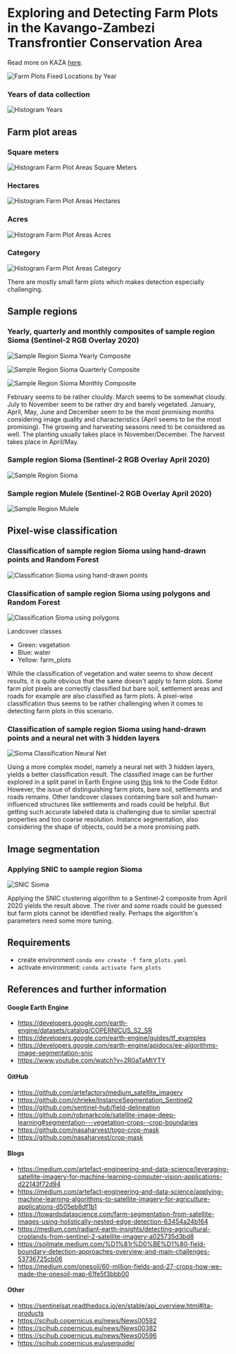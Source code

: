 # Exploring and Detecting Farm Plots in the Kavango-Zambezi Transfrontier Conservation Area

Read more on KAZA [here](https://space-science.wwf.de/KAZAStory/).

![Farm Plots Fixed Locations by Year](visualizations/farm_plots_fixed_locations_by_year.png 'Farm Plots Fixed Locations by Year')

### Years of data collection

![Histogram Years](visualizations/histogram_years.png 'Histogram Years')

## Farm plot areas

### Square meters

![Histogram Farm Plot Areas Square Meters](visualizations/histogram_farm_plot_areas_square_meters.png 'Histogram Farm Plot Areas Square Meters')

### Hectares

![Histogram Farm Plot Areas Hectares](visualizations/histogram_farm_plot_areas_hectares.png 'Histogram Farm Plot Areas Hectares')

### Acres

![Histogram Farm Plot Areas Acres](visualizations/histogram_farm_plot_areas_acres.png 'Histogram Farm Plot Areas Acres')

### Category

![Histogram Farm Plot Areas Category](visualizations/histogram_farm_plot_areas_category.png 'Histogram Farm Plot Areas Category')

There are mostly small farm plots which makes detection especially challenging.

## Sample regions

### Yearly, quarterly and monthly composites of sample region Sioma (Sentinel-2 RGB Overlay 2020)

![Sample Region Sioma Yearly Composite](visualizations/sample_region_sioma_yearly_composite.png 'Sample Region Sioma Yearly Composite')

![Sample Region Sioma Quarterly Composite](visualizations/sample_region_sioma_quarterly_composite.png 'Sample Region Sioma Quarterly Composite')

![Sample Region Sioma Monthly Composite](visualizations/sample_region_sioma_monthly_composite.png 'Sample Region Sioma Monthly Composite')

February seems to be rather clouldy. March seems to be somewhat cloudy. July to November seem to be rather dry and barely vegetated. January, April, May, June and December seem to be the most promising months considering image quality and characteristics (April seems to be the most promising). The growing and harvesting seasons need to be considered as well. The planting usually takes place in November/December. The harvest takes place in April/May.

### Sample region Sioma (Sentinel-2 RGB Overlay April 2020)

![Sample Region Sioma](visualizations/sample_region_sioma.png 'Sample Region Sioma')

### Sample region Mulele (Sentinel-2 RGB Overlay April 2020)

![Sample Region Mulele](visualizations/sample_region_mulele.png 'Sample Region Mulele')

## Pixel-wise classification

### Classification of sample region Sioma using hand-drawn points and Random Forest

![Classification Sioma using hand-drawn points](visualizations/classification_sioma_using_hand_drawn_points.png 'Classification Sioma using hand-drawn points')

### Classification of sample region Sioma using polygons and Random Forest

![Classification Sioma using polygons](visualizations/classification_sioma_using_polygons.png 'Classification Sioma using polygons')

Landcover classes

- Green: vegetation
- Blue: water
- Yellow: farm_plots

While the classification of vegetation and water seems to show decent results, it is quite obvious that the same doesn't apply to farm plots. Some farm plot pixels are correctly classified but bare soil, settlement areas and roads for example are also classified as farm plots. A pixel-wise classification thus seems to be rather challenging when it comes to detecting farm plots in this scenario.

### Classification of sample region Sioma using hand-drawn points and a neural net with 3 hidden layers

![Sioma Classification Neural Net](visualizations/sioma_classification_neural_net.png 'Sioma Classification Neural Net')

Using a more complex model, namely a neural net with 3 hidden layers, yields a better classification result. The classified image can be further explored in a split panel in Earth Engine using [this](https://code.earthengine.google.com/8c8143278fec66f262ff87e0469cdab8) link to the Code Editor. However, the issue of distinguishing farm plots, bare soil, settlements and roads remains. Other landcover classes containing bare soil and human-influenced structures like settlements and roads could be helpful. But getting such accurate labeled data is challenging due to similar spectral properties and too coarse resolution. Instance segmentation, also considering the shape of objects, could be a more promising path.

## Image segmentation

### Applying SNIC to sample region Sioma

![SNIC Sioma](visualizations/sample_region_sioma_snic.png 'SNIC Sioma')

Applying the SNIC clustering algorithm to a Sentinel-2 composite from April 2020 yields the result above. The river and some roads could be guessed but farm plots cannot be identified really. Perhaps the algorithm's parameters need some more tuning.

## Requirements

- create environment `conda env create -f farm_plots.yaml`
- activate environment: `conda activate farm_plots`

## References and further information

#### Google Earth Engine

- https://developers.google.com/earth-engine/datasets/catalog/COPERNICUS_S2_SR
- https://developers.google.com/earth-engine/guides/tf_examples
- https://developers.google.com/earth-engine/apidocs/ee-algorithms-image-segmentation-snic
- https://www.youtube.com/watch?v=2R0aTaMtYTY

#### GitHub

- https://github.com/artefactory/medium_satellite_imagery
- https://github.com/chrieke/InstanceSegmentation_Sentinel2
- https://github.com/sentinel-hub/field-delineation
- https://github.com/robmarkcole/satellite-image-deep-learning#segmentation---vegetation-crops--crop-boundaries
- https://github.com/nasaharvest/togo-crop-mask
- https://github.com/nasaharvest/crop-mask

#### Blogs

- https://medium.com/artefact-engineering-and-data-science/leveraging-satellite-imagery-for-machine-learning-computer-vision-applications-d22143f72d94
- https://medium.com/artefact-engineering-and-data-science/applying-machine-learning-algorithms-to-satellite-imagery-for-agriculture-applications-d505eb8df1b1
- https://towardsdatascience.com/farm-segmentation-from-satellite-images-using-holistically-nested-edge-detection-63454a24b164
- https://medium.com/radiant-earth-insights/detecting-agricultural-croplands-from-sentinel-2-satellite-imagery-a025735d3bd8
- https://soilmate.medium.com/%D1%81r%D0%BE%D1%80-field-boundary-detection-approaches-overview-and-main-challenges-53736725cb06
- https://medium.com/onesoil/60-million-fields-and-27-crops-how-we-made-the-onesoil-map-61fe5f3bbb00

#### Other

- https://sentinelsat.readthedocs.io/en/stable/api_overview.html#lta-products
- https://scihub.copernicus.eu/news/News00592
- https://scihub.copernicus.eu/news/News00382
- https://scihub.copernicus.eu/news/News00596
- https://scihub.copernicus.eu/userguide/
